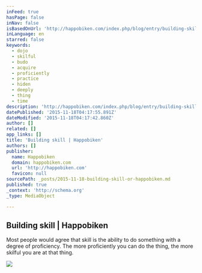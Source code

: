 ```yaml
---
inFeed: true
hasPage: false
inNav: false
isBasedOnUrl: 'http://happobiken.com/index.php/blog/entry/building-skill'
inLanguage: en
starred: false
keywords:
  - dojo
  - skilful
  - budo
  - acquire
  - proficiently
  - practice
  - hiden
  - deeply
  - thing
  - time
description: 'http://happobiken.com/index.php/blog/entry/building-skill'
datePublished: '2015-11-18T04:17:55.891Z'
dateModified: '2015-11-18T04:17:42.860Z'
author: []
related: []
app_links: []
title: 'Building skill | Happobiken'
authors: []
publisher:
  name: Happobiken
  domain: happobiken.com
  url: 'http://happobiken.com'
  favicon: null
sourcePath: _posts/2015-11-18-building-skill-or-happobiken.md
published: true
_context: 'http://schema.org'
_type: MediaObject

---
```

<article style=""><h1>Building skill | Happobiken</h1><p>Most people would agree that skill is the ability to do something with a degree of proficiency. The more proficiently you can do the thing, the more skilful you are at that thing.</p><img src="http://happobiken.com/images/made/images/siteImages/BujinkanDublin-35_ed_400_292.jpg" /></article>